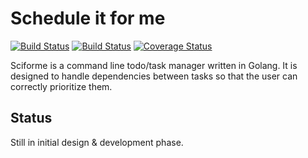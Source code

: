 Schedule it for me
==================

[![Build Status](https://travis-ci.org/anupcshan/sciforme.svg?branch=master)](https://travis-ci.org/anupcshan/sciforme)
[![Build Status](https://drone.io/github.com/anupcshan/sciforme/status.png)](https://drone.io/github.com/anupcshan/sciforme/latest)
[![Coverage Status](https://coveralls.io/repos/anupcshan/sciforme/badge.png?branch=master)](https://coveralls.io/r/anupcshan/sciforme?branch=master)

Sciforme is a command line todo/task manager written in Golang. It is designed to handle dependencies between tasks so that the user can correctly prioritize them.

Status
------
Still in initial design & development phase.
